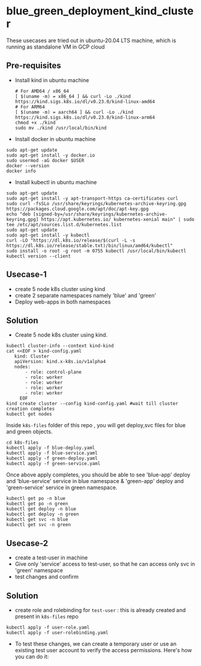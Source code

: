 # blue_green_deployment_kind_cluster

These usecases are tried out in ubuntu-20.04 LTS machine, which is running as standalone VM in GCP cloud

## Pre-requisites
* Install kind in ubuntu machine
  ```
  # For AMD64 / x86_64
  [ $(uname -m) = x86_64 ] && curl -Lo ./kind https://kind.sigs.k8s.io/dl/v0.23.0/kind-linux-amd64
  # For ARM64
  [ $(uname -m) = aarch64 ] && curl -Lo ./kind https://kind.sigs.k8s.io/dl/v0.23.0/kind-linux-arm64
  chmod +x ./kind
  sudo mv ./kind /usr/local/bin/kind
  ```
* Install docker in ubuntu machine
```
sudo apt-get update
sudo apt-get install -y docker.io
sudo usermod -aG docker $USER
docker --version
docker info
```
* Install kubectl in ubuntu machine
```
sudo apt-get update
sudo apt-get install -y apt-transport-https ca-certificates curl
sudo curl -fsSLo /usr/share/keyrings/kubernetes-archive-keyring.gpg https://packages.cloud.google.com/apt/doc/apt-key.gpg
echo "deb [signed-by=/usr/share/keyrings/kubernetes-archive-keyring.gpg] https://apt.kubernetes.io/ kubernetes-xenial main" | sudo tee /etc/apt/sources.list.d/kubernetes.list
sudo apt-get update
sudo apt-get install -y kubectl
curl -LO "https://dl.k8s.io/release/$(curl -L -s https://dl.k8s.io/release/stable.txt)/bin/linux/amd64/kubectl"
sudo install -o root -g root -m 0755 kubectl /usr/local/bin/kubectl
kubectl version --client
```

## Usecase-1 
* create 5 node k8s cluster using kind
* create 2 separate namespaces namely 'blue' and 'green'
* Deploy web-apps in both namespaces

## Solution
* Create 5 node k8s cluster using kind.
```
kubectl cluster-info --context kind-kind
cat <<EOF > kind-config.yaml
   kind: Cluster
   apiVersion: kind.x-k8s.io/v1alpha4
   nodes:
       - role: control-plane
       - role: worker
       - role: worker
       - role: worker
       - role: worker
     EOF
kind create cluster --config kind-config.yaml #wait till cluster creation completes
kubectl get nodes
```
Inside `k8s-files` folder of this repo , you will get deploy,svc files for blue and green objects.
```
cd k8s-files
kubectl apply -f blue-deploy.yaml
kubectl apply -f blue-service.yaml
kubectl apply -f green-deploy.yaml
kubectl apply -f green-service.yaml
```
Once above apply completes, you should be able to see 'blue-app' deploy and 'blue-service' service in blue namespace  & 'green-app' deploy and 'green-service' service in green namespace.
```
kubectl get po -n blue
kubectl get po -n green
kubectl get deploy -n blue
kubectl get deploy -n green
kubectl get svc -n blue
kubectl get svc -n green
```

## Usecase-2
* create a test-user in machine
* Give only 'service' access to test-user, so that he can access only svc in 'green' namespace
* test changes and confirm


## Solution
* create role and rolebinding for `test-user` : this is already created and present in `k8s-files` repo
```
kubectl apply -f user-role.yaml
kubectl apply -f user-rolebinding.yaml
```
* To test these changes, we can create a temporary user or use an existing test user account to verify the access permissions. Here's how you can do it:








